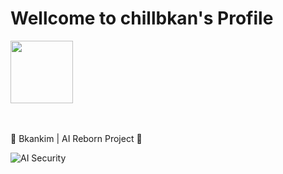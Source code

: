 # Wellcome to chillbkan's Profile

<img src="https://github.com/user-attachments/assets/3d70228c-59b4-4870-90f8-0e701c502caa" width="100" height="100"/>
<br><br><br>

🔄 Bkankim | AI Reborn Project 🔐

![AI Security](https://img.shields.io/badge/Specialization-AI_Security-blueviolet)
